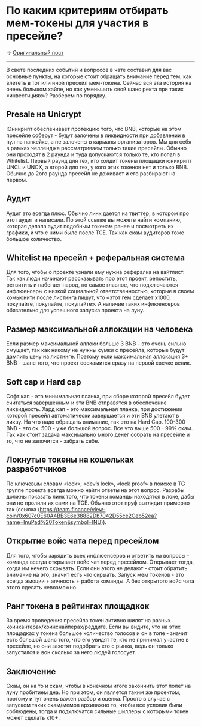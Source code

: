 # По каким критериям отбирать мем-токены для участия в пресейле?
-> [Оригинальный пост](https://t.me/idoresearch/159)

---

В свете последних событий и вопросов в чате составил для вас основные пункты, на которые стоит обращать внимание перед тем, как влететь в тот или иной пресейл мем-токена. Сейчас вся эта история на очень большом хайпе, но как уменьшить свой шанс ректа при таких «инвестициях»? Разберем по порядку.

## Presale на Unicrypt
Юникрипт обеспечивает протекцию того, что BNB, которые на этом пресейле соберут - будут залочены в ликвидности при добавлении в пул на панкейке, а не залочены в карманы организаторов. Мы для себя в рамках челленджа рассматриваем только такие пресейлы. Обычно они проходят в 2 раунда и туда допускаются только те, кто попал в Whitelist. Первый раунд для тех, кто холдит токены площадки юникрипт UNCL и UNCX, а второй для тех, у кого этих токенов нет и только BNB. Обычно до 2ого раунда пресейл не доживает и его разбирают на первом.

## Аудит
Аудит это всегда плюс. Обычно линк дается на твиттер, в котором про этот аудит и написали. По этой ссылке вы можете найти компанию, которая делала аудит подобным токенам ранее и посмотреть их графики, и что с ними было после TGE. Так как скам аудиторов тоже большое количество.

## Whitelist на пресейл + реферальная система
Для того, чтобы о проекте узнали ему нужна рефералка на вайтлист. Так как люди начинают рассказывать про этот проект, репостить, ретвитить и набегает народ, но самое главное, что подключаются инфлюенсеры с низкой социальной ответственностью, которые в своем комьюнити после листинга пишут, что «этот гем сделает х1000, покупайте, покупайте, покупайте». А наличие таких инфлюенсеров обязательно для успешного запуска проекта на луну.

## Размер максимальной аллокации на человека
Если размер максимальной аллоки больше 3 BNB - это очень сильно смущает, так как никому не нужны сумки с пресейла, которые будут дампить цену на листинге. Поэтому если максимальная аллокация 3+ BNB - шанс того, что проект соскамится сразу на первой свечке велик.

## Soft cap и Hard cap
Софт кап - это минимальная планка, при сборе которой пресейл будет считаться завершенным и эти BNB отправятся в обеспечение ликвидность. Хард кап - это максимальная планка, при достижении которой пресейл автоматически завершается и эти BNB улетают в ликву. На что надо обращать внимание, так это на Hard Cap. 100-300 BNB - это ок. 500 - уже большой вопрос. Все что выше 500 - 99% скам. Так как стоит задача максимально много денег собрать на пресейле и то, что не залочится - забрать себе.

## Локнутые токены на кошельках разработчиков
По ключевым словам «lock», «dev’s lock», «lock proof» в поиске в TG группе проекта всегда можно найти ответы на этот вопрос. Разрабы должны показать линк того, что токены команды находятся в локе, дабы они не пролили их сами на TGE. Обычно этот пруф выглядит примерно так (ссылка (https://team.finance/view-coin/0x607c0E60A4BB3E6e38882Db7042D55ce2Ceb52ea?name=InuPad%20Token&symbol=INU)).

## Открытие войс чата перед пресейлом
Для того, чтобы зарядить всех инфлюенсеров и ответить на вопросы - команда всегда открывает войс чат перед пресейлом. Открывает тогда, когда им нечего скрывать. Если они этого не делают - стоит обратить внимание на это, значит есть что скрыать. Запуск мем токенов - это всегда эмоции + алчность + работа команды. А без открытого войс чата этого сделать невозможно. 

## Ранг токена в рейтингах площадкок
За время проведения пресейла токен активно шилят на разных коинхантерах/коинснайперах/реддите. Если вы видите, что на этих площадках у токена большое количество голосов и он в топе - значит есть большой шанс того, что его увидят те, кто не принимал участие в пресейле, но они захотят подобрать его с рынка, ведь он только запустился и вон сколько за него людей голосует.

## Заключение
Скам, он на то и скам, чтобы в конечном итоге закончить этот полет на луну пробитием дна. Но при этом, он является таким же проектом, поэтому и тут очень важен разбор и оценка. Просто в случае с запуском таких скам/мемов архиважно то, чтобы все условия были соблюдены, тогда и подключатся сильные шиллеры с которыми токен может сделать х10+.